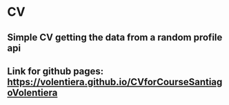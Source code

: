 # CV

## Simple CV getting the data from a random profile api

## Link for github pages: https://volentiera.github.io/CVforCourseSantiagoVolentiera
